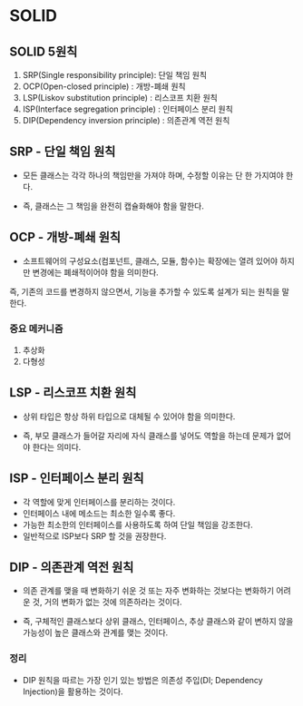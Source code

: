#
# SOLID

## SOLID 5원칙
1. SRP(Single responsibility principle): 단일 책임 원칙
2. OCP(Open-closed principle) : 개방-폐쇄 원칙
3. LSP(Liskov substitution principle) : 리스코프 치환 원칙
4. ISP(Interface segregation principle) : 인터페이스 분리 원칙
5. DIP(Dependency inversion principle) : 의존관계 역전 원칙

## SRP - 단일 책임 원칙
* 모든 클래스는 각각 하나의 책임만을 가져야 하며, 수정할 이유는 단 한 가지여야 한다.

* 즉, 클래스는 그 책임을 완전히 캡슐화해야 함을 말한다.

## OCP - 개방-폐쇄 원칙
* 소프트웨어의 구성요소(컴포넌트, 클래스, 모듈, 함수)는 확장에는 열려 있어야 하지만 변경에는 폐쇄적이어야 함을 의미한다.

즉, 기존의 코드를 변경하지 않으면서, 기능을 추가할 수 있도록 설계가 되는 원칙을 말한다.

### 중요 메커니즘
1. 추상화
2. 다형성

## LSP - 리스코프 치환 원칙

* 상위 타입은 항상 하위 타입으로 대체될 수 있어야 함을 의미한다.

* 즉, 부모 클래스가 들어갈 자리에 자식 클래스를 넣어도 역할을 하는데 문제가 없어야 한다는 의미다.

## ISP - 인터페이스 분리 원칙
* 각 역할에 맞게 인터페이스를 분리하는 것이다.
* 인터페이스 내에 메소드는 최소한 일수록 좋다.
* 가능한 최소한의 인터페이스를 사용하도록 하여 단일 책임을 강조한다.
* 일반적으로 ISP보다 SRP 할 것을 권장한다.

## DIP - 의존관계 역전 원칙
* 의존 관계를 맺을 때 변화하기 쉬운 것 또는 자주 변화하는 것보다는 변화하기 어려운 것, 거의 변화가 없는 것에 의존하라는 것이다.

* 즉, 구체적인 클래스보다 상위 클래스, 인터페이스, 추상 클래스와 같이 변하지 않을 가능성이 높은 클래스와 관계를 맺는 것이다.

### 정리
* DIP 원칙을 따르는 가장 인기 있는 방법은 의존성 주입(DI; Dependency Injection)을 활용하는 것이다.